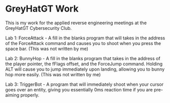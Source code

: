 # GreyHatGT Work

This is my work for the applied reverse engineering meetings at the GreyHatGT Cybersecurity Club.

Lab 1: ForceAttack - A fill in the blanks program that will takes in the address of the ForceAttack command and causes you to shoot when you press the space bar.
(This was not written by me)

Lab 2: BunnyHop - A fill in the blanks program that takes in the address of the player pointer, the fFlags offset, and the ForceJump command. Holding ALT will cause you to jump immediately upon landing, allowing you to bunny hop more easily.
(This was not written by me)

Lab 3: TriggerBot - A program that will immediately shoot when your cursor goes over an entity, giving you essentially 0ms reaction time if you are pre-aiming properly.

